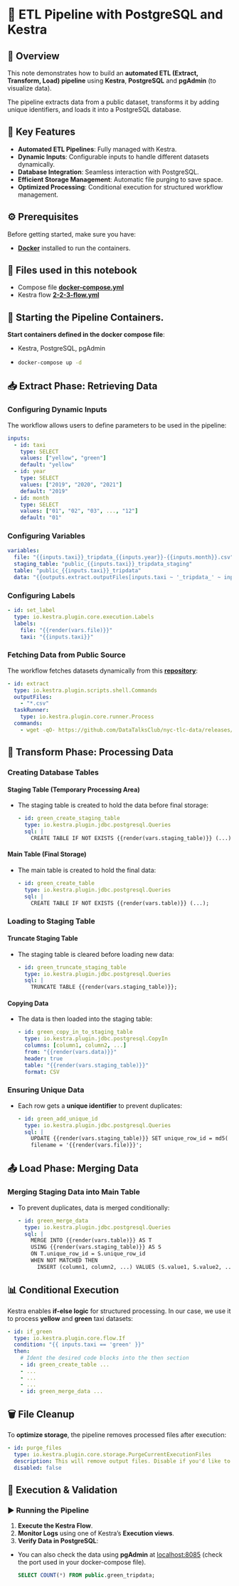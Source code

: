 # 🚀 ETL Pipeline with PostgreSQL and Kestra

## 📌 Overview

This note demonstrates how to build an **automated ETL (Extract, Transform, Load) pipeline** using **Kestra**, **PostgreSQL** and **pgAdmin** (to visualize data).

The pipeline extracts data from a public dataset, transforms it by adding unique identifiers, and loads it into a PostgreSQL database.


## 📝 Key Features

- **Automated ETL Pipelines**: Fully managed with Kestra.
- **Dynamic Inputs**: Configurable inputs to handle different datasets dynamically.
- **Database Integration**: Seamless interaction with PostgreSQL.
- **Efficient Storage Management**: Automatic file purging to save space.
- **Optimized Processing**: Conditional execution for structured workflow management.

## ⚙️ Prerequisites

Before getting started, make sure you have:

- **[Docker](https://www.docker.com/)** installed to run the containers.

## 📁 Files used in this notebook
- Compose file **[docker-compose.yml](../docker-compose.yml)**
- Kestra flow **[2-2-3-flow.yml](#)** 
<!-- TODO - add flow 2-2-3-flow.yml-->

## 🐋 Starting the Pipeline Containers.

**Start containers defined in the docker compose file**:

- Kestra, PostgreSQL, pgAdmin
- ```sh
  docker-compose up -d
  ```

## 📥 Extract Phase: Retrieving Data

### Configuring Dynamic Inputs

The workflow allows users to define parameters to be used in the pipeline:

```yaml
inputs:
  - id: taxi
    type: SELECT
    values: ["yellow", "green"]
    default: "yellow"
  - id: year
    type: SELECT
    values: ["2019", "2020", "2021"]
    default: "2019"
  - id: month
    type: SELECT
    values: ["01", "02", "03", ..., "12"]
    default: "01"
```

### Configuring Variables

```yml
variables:
  file: "{{inputs.taxi}}_tripdata_{{inputs.year}}-{{inputs.month}}.csv"
  staging_table: "public_{{inputs.taxi}}_tripdata_staging"
  table: "public_{{inputs.taxi}}_tripdata"
  data: "{{outputs.extract.outputFiles[inputs.taxi ~ '_tripdata_' ~ inputs.year ~ '-' ~ inputs.month ~ '.csv']}}"
```

### Configuring Labels

```yml
- id: set_label
  type: io.kestra.plugin.core.execution.Labels
  labels:
    file: "{{render(vars.file)}}"
    taxi: "{{inputs.taxi}}"
```

### Fetching Data from Public Source

The workflow fetches datasets dynamically from this **[repository](https://github.com/DataTalksClub/nyc-tlc-data/releases)**:

```yaml
- id: extract
  type: io.kestra.plugin.scripts.shell.Commands
  outputFiles:
    - "*.csv"
  taskRunner:
    type: io.kestra.plugin.core.runner.Process
  commands:
    - wget -qO- https://github.com/DataTalksClub/nyc-tlc-data/releases/download/{{inputs.taxi}}/{{render(vars.file)}}.gz | gunzip > {{render(vars.file)}}
```

## 🔄 Transform Phase: Processing Data

### Creating Database Tables

#### Staging Table (Temporary Processing Area)
- The staging table is created to hold the data before final storage:
  
  ```yaml
  - id: green_create_staging_table
    type: io.kestra.plugin.jdbc.postgresql.Queries
    sql: |
      CREATE TABLE IF NOT EXISTS {{render(vars.staging_table)}} (...);
  ```

#### Main Table (Final Storage)
- The main table is created to hold the final data:
  ```yaml
  - id: green_create_table
    type: io.kestra.plugin.jdbc.postgresql.Queries
    sql: |
      CREATE TABLE IF NOT EXISTS {{render(vars.table)}} (...);
  ```

### Loading to Staging Table

#### Truncate Staging Table

- The staging table is cleared before loading new data:

  ```yaml
  - id: green_truncate_staging_table
    type: io.kestra.plugin.jdbc.postgresql.Queries
    sql: |
      TRUNCATE TABLE {{render(vars.staging_table)}};
  ```

#### Copying Data
- The data is then loaded into the staging table:

  ```yml
  - id: green_copy_in_to_staging_table
    type: io.kestra.plugin.jdbc.postgresql.CopyIn
    columns: [column1, column2, ...]
    from: "{{render(vars.data)}}"
    header: true
    table: "{{render(vars.staging_table)}}"
    format: CSV
  ```

### Ensuring Unique Data

- Each row gets a **unique identifier** to prevent duplicates:

  ```yaml
  - id: green_add_unique_id
    type: io.kestra.plugin.jdbc.postgresql.Queries
    sql: |
      UPDATE {{render(vars.staging_table)}} SET unique_row_id = md5( desired_columns ),
      filename = '{{render(vars.file)}}';
  ```

## 📤 Load Phase: Merging Data

### Merging Staging Data into Main Table

- To prevent duplicates, data is merged conditionally:

  ```yaml
  - id: green_merge_data
    type: io.kestra.plugin.jdbc.postgresql.Queries
    sql: |
      MERGE INTO {{render(vars.table)}} AS T
      USING {{render(vars.staging_table)}} AS S
      ON T.unique_row_id = S.unique_row_id
      WHEN NOT MATCHED THEN
        INSERT (column1, column2, ...) VALUES (S.value1, S.value2, ...);
  ```

## 📊 Conditional Execution

Kestra enables **if-else logic** for structured processing. In our case, we use it to process **yellow** and **green** taxi datasets:

```yaml
- id: if_green
  type: io.kestra.plugin.core.flow.If
  condition: "{{ inputs.taxi == 'green' }}"
  then:
    # Ident the desired code blocks into the then section
    - id: green_create_table ...
    - ...
    - ...
    - ...
    - id: green_merge_data ...
```

## 🗑 File Cleanup

To **optimize storage**, the pipeline removes processed files after execution:

```yaml
- id: purge_files
  type: io.kestra.plugin.core.storage.PurgeCurrentExecutionFiles
  description: This will remove output files. Disable if you'd like to explore output files.
  disabled: false
```

## 🚀 Execution & Validation

### ▶ Running the Pipeline

1. **Execute the Kestra Flow**.
2. **Monitor Logs** using one of Kestra’s **Execution views**.
3. **Verify Data in PostgreSQL**:
- You can also check the data using **pgAdmin** at [localhost:8085](http://localhost:8085/) (check the port used in your docker-compose file).
   
   ```sql
   SELECT COUNT(*) FROM public.green_tripdata;
   ```
